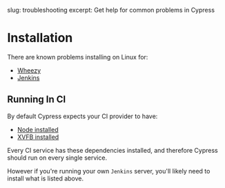 slug: troubleshooting
excerpt: Get help for common problems in Cypress

# Installation

There are known problems installing on Linux for:

- [Wheezy](https://github.com/cypress-io/cypress/issues/87)
- [Jenkins](https://github.com/cypress-io/cypress-cli/issues/2)

## Running In CI

By default Cypress expects your CI provider to have:

- [Node installed](https://github.com/creationix/nvm)
- [XVFB installed](https://csshyamsundar.wordpress.com/2011/07/07/installing-xvfb-on-ubuntu/)

Every CI service has these dependencies installed, and therefore Cypress should run on every single service.

However if you're running your own `Jenkins` server, you'll likely need to install what is listed above.

